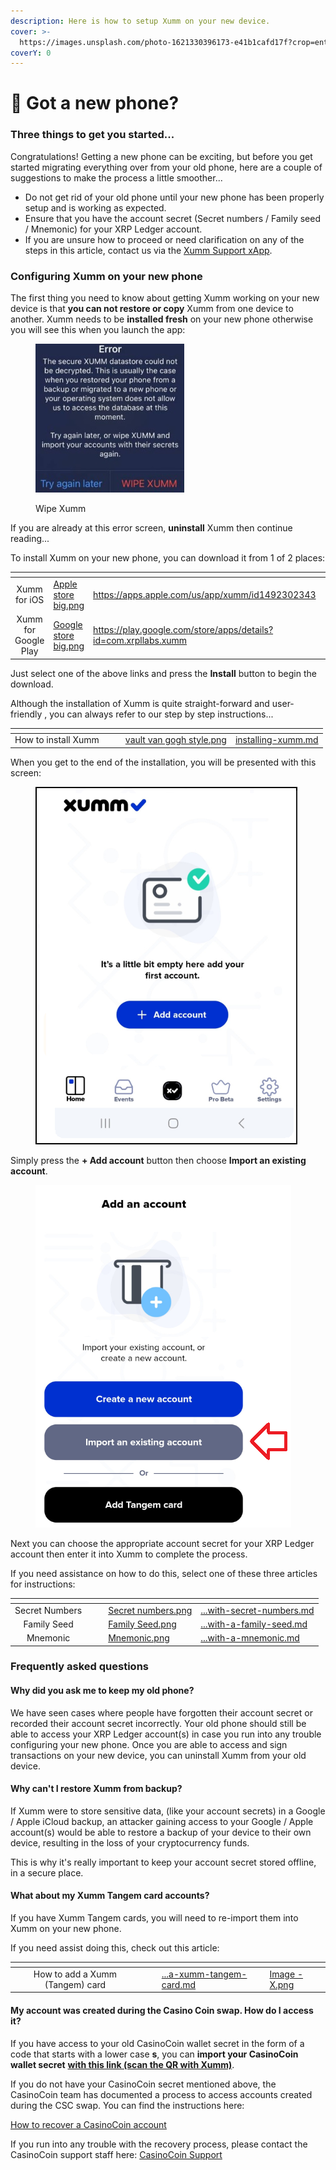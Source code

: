 ```yaml
---
description: Here is how to setup Xumm on your new device.
cover: >-
  https://images.unsplash.com/photo-1621330396173-e41b1cafd17f?crop=entropy&cs=tinysrgb&fm=jpg&ixid=MnwxOTcwMjR8MHwxfHNlYXJjaHw0fHxwaG9uZXN8ZW58MHx8fHwxNjc0NTczMDQ4&ixlib=rb-4.0.3&q=80
coverY: 0
---
```


# 📱 Got a new phone?

### Three things to get you started...

Congratulations! Getting a new phone can be exciting, but before you get started migrating everything over from your old phone, here are a couple of suggestions to make the process a little smoother...

* Do not get rid of your old phone until your new phone has been properly setup and is working as expected.
* Ensure that you have the account secret (Secret numbers / Family seed / Mnemonic) for your XRP Ledger account.&#x20;
* If you are unsure how to proceed or need clarification on any of the steps in this article, contact us via the [Xumm Support xApp](https://xumm.app/detect/xapp:xumm.support).

### Configuring Xumm on your new phone

The first thing you need to know about getting Xumm working on your new device is that **you can not restore or copy** Xumm from one device to another. Xumm needs to be **installed fresh** on your new phone otherwise you will see this when you launch the app:

<figure><img src="../.gitbook/assets/Wipe Xumm.jpg" alt=""><figcaption><p>Wipe Xumm</p></figcaption></figure>

If you are already at this error screen, **uninstall** Xumm then continue reading...

To install Xumm on your new phone, you can download it from 1 of 2 places:

<table data-card-size="large" data-view="cards"><thead><tr><th align="center"></th><th data-hidden data-card-cover data-type="files"></th><th data-hidden data-card-target data-type="content-ref"></th><th data-hidden></th></tr></thead><tbody><tr><td align="center">Xumm for iOS</td><td><a href="../.gitbook/assets/Apple store big.png">Apple store big.png</a></td><td><a href="https://apps.apple.com/us/app/xumm/id1492302343">https://apps.apple.com/us/app/xumm/id1492302343</a></td><td></td></tr><tr><td align="center">Xumm for Google Play</td><td><a href="../.gitbook/assets/Google store big.png">Google store big.png</a></td><td><a href="https://play.google.com/store/apps/details?id=com.xrpllabs.xumm">https://play.google.com/store/apps/details?id=com.xrpllabs.xumm</a></td><td></td></tr></tbody></table>

Just select one of the above links and press the **Install** button to begin the download.

Although the installation of Xumm is quite straight-forward and user-friendly , you can always refer to our step by step instructions...

<table data-view="cards"><thead><tr><th align="center"></th><th data-hidden></th><th data-hidden></th><th data-hidden data-card-cover data-type="files"></th><th data-hidden data-card-target data-type="content-ref"></th></tr></thead><tbody><tr><td align="center">How to install Xumm</td><td></td><td></td><td><a href="../.gitbook/assets/vault  van gogh style.png">vault  van gogh style.png</a></td><td><a href="../getting-started-with-xumm/installing-xumm.md">installing-xumm.md</a></td></tr></tbody></table>

When you get to the end of the installation, you will be presented with this screen:

<figure><img src="../.gitbook/assets/Install - Page 7.png" alt=""><figcaption></figcaption></figure>

Simply press the **+ Add account** button then choose **Import an existing account**.&#x20;

<figure><img src="../.gitbook/assets/Import an existin account button.png" alt=""><figcaption></figcaption></figure>

Next you can choose the appropriate account secret for your XRP Ledger account then enter it into  Xumm to complete the process.&#x20;

If you need assistance on how to do this, select one of these three articles for instructions:

<table data-column-title-hidden data-view="cards"><thead><tr><th align="center"></th><th data-hidden></th><th data-hidden></th><th data-hidden data-card-cover data-type="files"></th><th data-hidden data-card-target data-type="content-ref"></th></tr></thead><tbody><tr><td align="center">Secret Numbers</td><td></td><td></td><td><a href="../.gitbook/assets/Secret numbers.png">Secret numbers.png</a></td><td><a href="../getting-started-with-xumm/importing-your-account/...with-secret-numbers.md">...with-secret-numbers.md</a></td></tr><tr><td align="center">Family Seed</td><td></td><td></td><td><a href="../.gitbook/assets/Family Seed.png">Family Seed.png</a></td><td><a href="../getting-started-with-xumm/importing-your-account/...with-a-family-seed.md">...with-a-family-seed.md</a></td></tr><tr><td align="center">Mnemonic</td><td></td><td></td><td><a href="../.gitbook/assets/Mnemonic.png">Mnemonic.png</a></td><td><a href="../getting-started-with-xumm/importing-your-account/...with-a-mnemonic.md">...with-a-mnemonic.md</a></td></tr></tbody></table>

### Frequently asked questions

#### Why did you ask me to keep my old phone?

We have seen cases where people have forgotten their account secret or recorded their account secret incorrectly. Your old phone should still be able to access your XRP Ledger account(s) in case you run into any trouble configuring your new phone. Once you are able to access and sign transactions on your new device, you can uninstall Xumm from your old device.&#x20;

#### Why can't I restore Xumm from backup?

If Xumm were to store sensitive data, (like your account secrets) in a Google / Apple iCloud backup, an attacker gaining access to your Google / Apple account(s) would be able to restore a backup of your device to their own device, resulting in the loss of your cryptocurrency funds.&#x20;

This is why it's really important to keep your account secret stored offline, in a secure place.

#### What about my Xumm Tangem card accounts?

If you have Xumm Tangem cards, you will need to re-import them into Xumm on your new phone.

If you need assist doing this, check out this article:

<table data-view="cards"><thead><tr><th align="center"></th><th data-hidden></th><th data-hidden></th><th data-hidden data-card-target data-type="content-ref"></th><th data-hidden data-card-cover data-type="files"></th></tr></thead><tbody><tr><td align="center">How to add a Xumm (Tangem) card</td><td></td><td></td><td><a href="../getting-started-with-xumm/importing-your-account/...a-xumm-tangem-card.md">...a-xumm-tangem-card.md</a></td><td><a href="../.gitbook/assets/Image - X.png">Image - X.png</a></td></tr></tbody></table>

#### My account was created during the Casino Coin swap. How do I access it?

If you have access to your old CasinoCoin wallet secret in the form of a code that starts with a lower case **s**, you can **import your CasinoCoin wallet secret** [**with this link (scan the QR with Xumm)**](https://xumm.app/detect/secret?type=alt-family-seed\&name=CasinoCoin\&alphabet=cpshnaf39wBUDNEGHJKLM4PQRST7VWXYZ2brdeCg65jkm8oFqi1tuvAxyz).

If you do not have your CasinoCoin secret mentioned above, the CasinoCoin team has documented a process to access accounts created during the CSC swap. You can find the instructions here:

[How to recover a CasinoCoin account](https://eminence.freshdesk.com/support/solutions/articles/80000965171-how-to-recover-a-swapped-casinocoin-xumm-account)

If you run into any trouble with the recovery process, please contact the CasinoCoin support staff here: [CasinoCoin Support](https://eminence.freshdesk.com/support/tickets/new)
